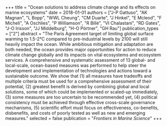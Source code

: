 +++
title = "Ocean solutions to address climate change and its effects on marine ecosystems"
date = 2018-01-01
authors = ["J-P Gattuso", "AK Magnan", "L Bopp", "WWL Cheung", "CM Duarte", "J Hinkel", "E Mcleod", "F Micheli", "A Oschlies", "P Williamson", "R Billé", "VI Chalastani", "RD Gates", "J-O Irisson", "JJ Middelburg", "H-O Pörtner", "GH Rau"]
publication_types = ["2"]
abstract = "The Paris Agreement target of limiting global surface warming to 1.5-2°C compared to pre-industrial levels by 2100 will still heavily impact the ocean. While ambitious mitigation and adaptation are both needed, the ocean provides major opportunities for action to reduce climate change globally and its impacts on vital ecosystems and ecosystem services. A comprehensive and systematic assessment of 13 global- and local-scale, ocean-based measures was performed to help steer the development and implementation of technologies and actions toward a sustainable outcome. We show that (1) all measures have tradeoffs and multiple criteria must be used for a comprehensive assessment of their potential, (2) greatest benefit is derived by combining global and local solutions, some of which could be implemented or scaled-up immediately, (3) some measures are too uncertain to be recommended yet, (4) political consistency must be achieved through effective cross-scale governance mechanisms, (5) scientific effort must focus on effectiveness, co-benefits, disbenefits, and costs of poorly tested as well as new and emerging measures."
selected = false
publication = "*Frontiers in Marine Science*"
+++

